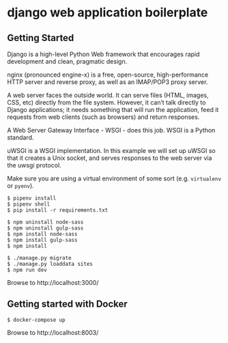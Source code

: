 # django web application boilerplate

## Getting Started

Django is a high-level Python Web framework that encourages rapid development and clean, pragmatic design.

nginx (pronounced engine-x) is a free, open-source, high-performance HTTP server and reverse proxy, as well as an IMAP/POP3 proxy server.

A web server faces the outside world. It can serve files (HTML, images, CSS, etc) directly from the file system. However, it can’t talk directly to Django applications; it needs something that will run the application, feed it requests from web clients (such as browsers) and return responses.

A Web Server Gateway Interface - WSGI - does this job. WSGI is a Python standard.

uWSGI is a WSGI implementation. In this example we will set up uWSGI so that it creates a Unix socket, and serves responses to the web server via the uwsgi protocol. 

Make sure you are using a virtual environment of some sort (e.g. `virtualenv` or
`pyenv`).

```
$ pipenv install
$ pipenv shell
$ pip install -r requirements.txt

$ npm uninstall node-sass
$ npm uninstall gulp-sass
$ npm install node-sass
$ npm install gulp-sass
$ npm install

$ ./manage.py migrate
$ ./manage.py loaddata sites
$ npm run dev
```
Browse to http://localhost:3000/

## Getting started with Docker

```
$ docker-compose up
```

Browse to http://localhost:8003/
